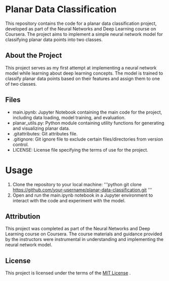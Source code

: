 # Planar Data Classification
This repository contains the code for a planar data classification project, developed as part of the Neural Networks and Deep Learning course on Coursera. The project aims to implement a simple neural network model for classifying planar data points into two classes.
## About the Project
This project serves as my first attempt at implementing a neural network model while learning about deep learning concepts. The model is trained to classify planar data points based on their features and assign them to one of two classes.
## Files
- main.ipynb: Jupyter Notebook containing the main code for the project, including data loading, model training, and evaluation.
- planar_utils.py: Python module containing utility functions for generating and visualizing planar data.
- .gitattributes: Git attributes file.
- .gitignore: Git ignore file to exclude certain files/directories from version control.
- LICENSE: License file specifying the terms of use for the project.
# Usage
1. Clone the repository to your local machine:
   '''python
   git clone https://github.com/your-username/planar-data-classification.git
   '''
3. Open and run the main.ipynb notebook in a Jupyter environment to interact with the code and experiment with the model.
## Attribution
This project was completed as part of the Neural Networks and Deep Learning course on Coursera. The course materials and guidance provided by the instructors were instrumental in understanding and implementing the neural network model.
## License
This project is licensed under the terms of the [MIT License](https://opensource.org/licenses/MIT) .
 
